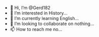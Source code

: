 - 👋 Hi, I’m @Gerd182
- 👀 I’m interested in History...
- 🌱 I’m currently learning English...
- 💞️ I’m looking to collaborate on nothing...
- 📫 How to reach me no...

<!---
Gerd182/Gerd182 is a ✨ special ✨ repository because its `README.md` (this file) appears on your GitHub profile.
You can click the Preview link to take a look at your changes.
--->
